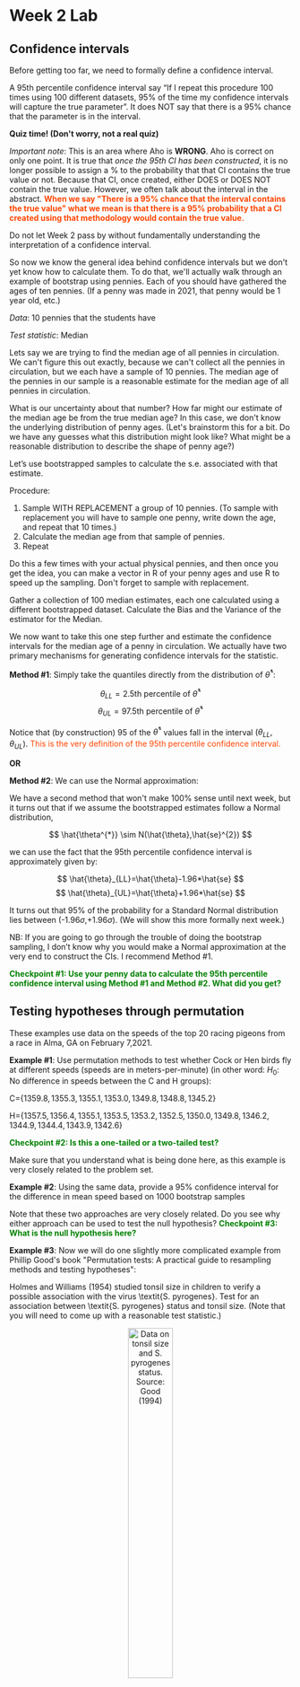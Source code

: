 Week 2 Lab
=============

Confidence intervals
-----------------------

Before getting too far, we need to formally define a confidence interval. 

A 95th percentile confidence interval say “If I repeat this procedure 100 times using 100 different datasets, 95% of the time my confidence intervals will capture the true parameter”. It does NOT say that there is a 95% chance that the parameter is in the interval.

**Quiz time! (Don't worry, not a real quiz)**

*Important note*: This is an area where Aho is **WRONG**. Aho is correct on only one point. It is true that *once the 95th CI has been constructed*, it is no longer possible to assign a $\%$ to the probability that that CI contains the true value or not. Because that CI, once created, either DOES or DOES NOT contain the true value. However, we often talk about the interval in the abstract. **<span style="color: orangered;">When we say "There is a 95$\%$ chance that the interval contains the true value" what we mean is that there is a 95$\%$ probability that a CI created using that methodology would contain the true value.</span>**

Do not let Week 2 pass by without fundamentally understanding the interpretation of a confidence interval. 

So now we know the general idea behind confidence intervals but we don't yet know how to calculate them. To do that, we'll actually walk through an example of bootstrap using pennies. Each of you should have gathered the ages of ten pennies. (If a penny was made in 2021, that penny would be 1 year old, etc.)

*Data*: 10 pennies that the students have

*Test statistic*: Median

Lets say we are trying to find the median age of all pennies in circulation. We can't figure this out exactly, because we can't collect all the pennies in circulation, but we each have a sample of 10 pennies. The median age of the pennies in our sample is a reasonable estimate for the median age of all pennies in circulation. 

What is our uncertainty about that number? How far might our estimate of the median age be from the true median age? In this case, we don't know the underlying distribution of penny ages. (Let's brainstorm this for a bit. Do we have any guesses what this distribution might look like? What might be a reasonable distribution to describe the shape of penny age?) 

Let’s use bootstrapped samples to calculate the s.e. associated with that estimate.

Procedure: 
1. Sample WITH REPLACEMENT a group of 10 pennies. (To sample with replacement you will have to sample one penny, write down the age, and repeat that 10 times.)
2. Calculate the median age from that sample of pennies.
3. Repeat

Do this a few times with your actual physical pennies, and then once you get the idea, you can make a vector in R of your penny ages and use R to speed up the sampling. Don't forget to sample with replacement.

Gather a collection of 100 median estimates, each one calculated using a different bootstrapped dataset. Calculate the Bias and the Variance of the estimator for the Median.

We now want to take this one step further and estimate the confidence intervals for the median age of a penny in circulation. We actually have two primary mechanisms for generating confidence intervals for the statistic.

**Method #1**: Simply take the quantiles directly from the distribution of $\hat{\theta}^{*}$:

$$
\theta_{LL} = \mbox{2.5th percentile of } \hat{\theta}^{*}
$$
$$
\theta_{UL} = \mbox{97.5th percentile of } \hat{\theta}^{*}
$$

Notice that (by construction) 95$%$ of the $\hat{\theta}^{*}$ values fall in the interval $(\theta_{LL},\theta_{UL})$. <span style="color: orangered;">This is the very definition of the 95th percentile confidence interval.</span>

**OR** 

**Method #2**: We can use the Normal approximation:

We have a second method that won't make 100\% sense until next week, but it turns out that if we assume the bootstrapped estimates follow a Normal distribution, 

$$
\hat{\theta^{*}} \sim N(\hat{\theta},\hat{se}^{2})
$$

we can use the fact that the 95th percentile confidence interval is approximately given by:

$$
\hat{\theta}_{LL}=\hat{\theta}-1.96*\hat{se}
$$
$$
\hat{\theta}_{UL}=\hat{\theta}+1.96*\hat{se}
$$

It turns out that 95$\%$ of the probability for a Standard Normal distribution lies between (-1.96$\sigma$,+1.96$\sigma$). (We will show this more formally next week.) 

NB: If you are going to go through the trouble of doing the bootstrap sampling, I don’t know why you would make a Normal approximation at the very end to construct the CIs. I recommend Method #1.

**<span style="color: green;">Checkpoint #1: Use your penny data to calculate the 95th percentile confidence interval using Method #1 and Method #2. What did you get?</span>**

Testing hypotheses through permutation
------------------------------------

These examples use data on the speeds of the top 20 racing pigeons from a race in Alma, GA on February 7,2021. 

**Example #1**: Use permutation methods to test whether Cock or Hen birds fly at different speeds (speeds are in meters-per-minute) (in other word: $H_{0}$: No difference in speeds between the C and H groups):

C=$\{1359.8,1355.3,1355.1,1353.0,1349.8,1348.8,1345.2\}$

H=$\{1357.5,1356.4,1355.1,1353.5,1353.2,1352.5,1350.0,1349.8,1346.2,1344.9,1344.4,1343.9,1342.6\}$

**<span style="color: green;">Checkpoint #2: Is this a one-tailed or a two-tailed test?</span>**

Make sure that you understand what is being done here, as this example is very closely related to the problem set.


**Example #2**: Using the same data, provide a 95% confidence interval for the difference in mean speed based on 1000 bootstrap samples

Note that these two approaches are very closely related. Do you see why either approach can be used to test the null hypothesis? **<span style="color: green;">Checkpoint #3: What is the null hypothesis here?</span>**

**Example #3**: Now we will do one slightly more complicated example from Phillip Good's book "Permutation tests: A practical guide to resampling methods and testing hypotheses":

Holmes and Williams (1954) studied tonsil size in children to verify a possible association with the virus \textit{S. pyrogenes}. Test for an association between \textit{S. pyrogenes} status and tonsil size. (Note that you will need to come up with a reasonable test statistic.)

<div class="figure" style="text-align: center">
<img src="Table2categories.png" alt="Data on tonsil size and S. pyrogenes status. Source: Good (1994)" width="40%" />
<p class="caption">(\#fig:unnamed-chunk-1)Data on tonsil size and S. pyrogenes status. Source: Good (1994)</p>
</div>

Now lets consider the full dataset, where tonsil size is divided into three categories. How would we do the test now? **<span style="color: green;">Checkpoint #4: What is the new test statistic? (There are many options.)</span>** What 'labels' do you permute?

<div class="figure" style="text-align: center">
<img src="Table3categories.png" alt="Fill dataset on tonsil size and S. pyrogenes status. Source: Good (1994)" width="50%" />
<p class="caption">(\#fig:unnamed-chunk-2)Fill dataset on tonsil size and S. pyrogenes status. Source: Good (1994)</p>
</div>

Basics of bootstrap and jackknife
------------------------------------

To get started with bootstrap and jackknife techniques, we start by working through a very simple example. First we simulate some data


```r
x<-seq(0,9,by=1)
```

This will constutute our "data". Let's print the result of sampling with replacement to get a sense for it...


```r
table(sample(x,size=length(x),replace=T))
```

```
## 
## 2 3 4 5 6 
## 4 2 1 1 2
```

Now we will write a little script to take bootstrap samples and calculate the means of each of these bootstrap samples


```r
xmeans<-vector(length=1000)
for (i in 1:1000)
  {
  xmeans[i]<-mean(sample(x,replace=T))
  }
```

The actual number of bootstrapped samples is arbitrary *at this point* but there are ways of characterizing the precision of the bootstrap (jackknife-after-bootstrap) which might inform the number of bootstrap samples needed. *In practice*, people tend to pick some arbitrary but large number of bootstrap samples because computers are so fast that it is often easy to draw far more samples than are actually needed. When calculation of the statistic is slow (as might be the case if you are using the samples to construct a phylogeny, for example), then you would need to be more concerned with the number of bootstrap samples. 

First, lets just look at a histogram of the bootstrapped means and plot the actual sample mean on the histogram for comparison



```r
hist(xmeans,breaks=30,col="pink")
abline(v=mean(x),lwd=2)
```

<img src="Week-2-lab_files/figure-html/unnamed-chunk-6-1.png" width="672" />

Calculating bias and standard error
-----------------------------------

From these we can calculate the bias and standard deviation for the mean (which is the "statistic"):

$$
\widehat{Bias_{boot}} = \left(\frac{1}{k}\sum^{k}_{i=1}\theta^{*}_{i}\right)-\hat{\theta}
$$


```r
bias.boot<-mean(xmeans)-mean(x)
bias.boot
```

```
## [1] 0.0067
```

```r
hist(xmeans,breaks=30,col="pink")
abline(v=mean(x),lwd=5,col="black")
abline(v=mean(xmeans),lwd=2,col="yellow")
```

<img src="Week-2-lab_files/figure-html/unnamed-chunk-7-1.png" width="672" />

$$
\widehat{s.e._{boot}} = \sqrt{\frac{1}{k-1}\sum^{k}_{i=1}(\theta^{*}_{i}-\bar{\theta^{*}})^{2}}
$$


```r
se.boot<-sd(xmeans)
```

We can find the confidence intervals in two ways:

Method #1: Assume the bootstrap statistics are normally distributed


```r
LL.boot<-mean(xmeans)-1.96*se.boot #where did 1.96 come from?
UL.boot<-mean(xmeans)+1.96*se.boot
LL.boot
```

```
## [1] 2.697229
```

```r
UL.boot
```

```
## [1] 6.316171
```

Method #2: Simply take the quantiles of the bootstrap statistics


```r
quantile(xmeans,c(0.025,0.975))
```

```
##   2.5%  97.5% 
## 2.7975 6.3000
```

Let's compare this to what we would have gotten if we had used normal distribution theory. First we have to calculate the standard error:


```r
se.normal<-sqrt(var(x)/length(x))
LL.normal<-mean(x)-qt(0.975,length(x)-1)*se.normal
UL.normal<-mean(x)+qt(0.975,length(x)-1)*se.normal
LL.normal
```

```
## [1] 2.334149
```

```r
UL.normal
```

```
## [1] 6.665851
```

In this case, the confidence intervals we got from the normal distribution theory are too wide.

**<span style="color: green;">Checkpoint #6: Does it make sense why the normal distribution theory intervals are too wide?</span>** Because the original were were uniformly distributed, the data has higher variance than would be expected and therefore the standard error is higher than would be expected.

There are two packages that provide functions for bootstrapping, 'boot' and 'boostrap'. We will start by using the 'bootstrap' package, which was originally designed for Efron and Tibshirani's monograph on the bootstrap. 

To test the main functionality of the 'bootstrap' package, we will use the data we already have. The 'bootstrap' function requires the input of a user-defined function to calculate the statistic of interest. Here I will write a function that calculates the mean of the input values.


```r
library(bootstrap)
theta<-function(x)
  {
    mean(x)
  }
results<-bootstrap(x=x,nboot=1000,theta=theta)
results
```

```
## $thetastar
##    [1] 4.6 3.9 3.4 5.4 3.1 4.5 4.3 5.4 4.6 5.8 3.0 3.1 4.0 5.3 3.9 4.3 4.0 3.3
##   [19] 4.7 4.5 5.8 4.3 5.2 4.1 4.4 4.4 5.3 3.5 4.6 3.6 4.8 4.2 2.5 4.8 5.1 4.9
##   [37] 4.2 5.1 3.8 4.1 5.7 5.2 3.6 6.1 3.8 5.8 5.5 4.0 4.6 3.5 4.5 4.0 5.8 4.5
##   [55] 5.2 6.8 4.3 2.6 3.3 5.3 5.4 4.0 5.5 5.6 3.2 4.6 4.7 3.7 4.7 1.9 3.5 4.4
##   [73] 4.4 5.9 4.5 5.2 4.7 4.8 3.1 6.1 4.0 4.1 3.9 4.6 5.8 4.7 3.9 6.0 3.2 4.9
##   [91] 5.6 5.8 5.7 4.8 6.0 4.6 5.5 3.8 4.9 2.5 4.0 6.4 5.2 3.8 4.7 6.1 4.3 5.7
##  [109] 3.2 5.7 5.0 5.0 4.6 3.3 5.7 6.1 5.5 5.6 1.8 4.7 4.5 5.9 5.2 4.8 3.1 4.2
##  [127] 4.4 5.0 4.6 3.7 4.2 4.5 2.9 4.5 3.5 4.1 4.4 3.9 4.8 3.3 4.7 5.2 4.5 4.7
##  [145] 4.8 5.3 5.0 5.4 4.8 5.6 4.1 3.7 4.4 4.0 4.7 6.8 5.3 2.8 4.9 3.9 4.1 4.5
##  [163] 5.8 4.0 6.0 5.1 4.3 5.2 5.6 3.8 1.7 4.5 5.0 4.5 5.0 3.2 4.8 5.5 4.7 4.1
##  [181] 5.3 4.7 4.8 4.6 5.4 3.4 5.6 5.3 4.2 4.2 5.1 4.7 4.6 4.5 3.9 4.7 5.0 3.1
##  [199] 5.4 5.5 5.3 5.3 5.3 5.8 4.8 4.2 6.1 5.1 4.6 3.8 4.4 5.6 5.4 4.2 5.5 5.0
##  [217] 3.4 3.4 4.8 3.0 3.6 4.4 6.3 3.5 3.7 4.5 2.2 5.7 3.4 4.2 4.3 5.3 5.0 4.8
##  [235] 3.8 4.6 4.1 5.1 4.0 4.9 4.4 5.2 6.1 4.0 4.0 5.5 5.5 3.6 3.2 4.6 4.5 3.9
##  [253] 4.3 4.2 5.3 3.9 3.8 5.0 4.2 5.0 5.0 4.5 4.5 6.4 4.5 4.9 3.4 6.0 5.7 4.4
##  [271] 4.4 4.2 6.2 4.5 4.5 4.4 5.9 3.2 4.6 6.8 4.3 5.8 5.8 3.9 5.2 4.4 4.4 4.6
##  [289] 5.6 4.1 5.9 4.2 5.7 7.0 5.5 3.9 4.0 3.4 4.0 5.1 4.5 6.0 3.4 4.0 4.6 3.4
##  [307] 4.2 4.0 5.2 4.6 2.7 4.7 5.8 4.6 6.3 4.2 4.2 3.1 5.3 3.7 5.8 4.0 5.8 5.2
##  [325] 3.2 4.5 4.7 5.3 5.3 5.2 4.3 5.4 5.2 4.1 4.9 4.7 5.1 6.8 5.3 6.0 6.2 5.1
##  [343] 3.5 4.3 3.4 4.5 4.5 5.7 3.4 5.8 3.6 3.9 2.9 3.5 3.9 5.0 3.5 5.0 5.8 5.0
##  [361] 5.3 4.2 5.0 4.1 4.3 3.3 4.2 4.6 4.6 4.1 5.1 4.7 4.8 5.0 2.2 1.9 5.4 5.1
##  [379] 3.1 5.8 4.9 4.5 5.7 4.3 5.5 2.6 3.6 4.3 4.1 6.1 6.6 3.9 5.1 3.6 3.9 3.3
##  [397] 4.9 2.7 3.8 3.9 6.4 4.6 4.1 4.2 5.2 6.0 5.0 5.8 4.6 5.4 4.9 5.8 3.4 5.6
##  [415] 4.4 5.9 4.8 4.1 4.2 4.5 6.6 4.5 5.0 2.9 3.1 4.6 4.4 3.9 4.1 5.3 6.1 5.2
##  [433] 3.7 4.3 5.7 6.0 3.5 3.6 4.8 6.1 5.6 3.7 3.0 3.7 5.2 4.9 5.6 3.3 3.1 4.9
##  [451] 4.9 2.3 5.4 5.5 3.8 2.5 4.5 5.2 4.6 5.9 5.3 3.8 4.6 4.3 5.3 4.3 5.2 3.5
##  [469] 4.9 4.9 4.8 4.9 7.2 2.6 4.6 2.8 3.6 5.6 4.9 4.2 4.0 4.4 4.0 4.7 3.4 5.8
##  [487] 3.7 3.4 5.3 4.9 4.1 4.5 4.7 3.2 6.7 5.6 3.9 3.6 4.9 3.1 3.4 3.8 5.2 5.2
##  [505] 3.6 3.8 3.9 5.5 5.6 4.7 4.7 4.5 3.6 6.9 5.3 3.4 4.7 5.4 3.8 5.8 5.7 3.4
##  [523] 3.9 2.8 4.6 3.2 4.4 3.4 4.0 4.1 6.1 5.1 2.9 5.3 4.6 4.2 4.1 5.4 4.0 5.5
##  [541] 3.6 5.0 3.4 4.8 6.3 5.3 4.5 3.3 5.7 2.2 5.8 5.4 4.6 3.9 3.8 4.1 3.4 2.9
##  [559] 4.9 6.5 5.5 3.8 5.8 5.6 2.3 4.2 5.1 4.7 4.4 3.4 3.9 3.7 2.6 4.3 2.6 4.7
##  [577] 4.5 5.4 3.9 5.1 4.5 4.5 5.3 3.8 4.9 5.0 3.3 5.7 4.1 4.0 3.8 5.1 4.0 3.1
##  [595] 4.3 4.4 5.5 5.2 5.9 4.3 4.8 5.0 4.2 6.1 4.0 4.9 3.6 3.7 5.2 5.3 4.2 4.4
##  [613] 3.4 5.5 3.5 4.5 3.7 3.8 4.8 4.0 4.7 3.1 4.5 5.2 5.0 5.7 4.8 2.4 6.1 4.4
##  [631] 5.1 2.8 4.0 5.4 4.9 3.7 4.2 4.3 5.0 4.7 4.7 4.3 5.0 5.2 4.3 2.7 4.8 4.8
##  [649] 3.1 6.4 4.3 3.3 5.2 4.7 6.1 3.9 5.2 4.3 5.1 5.2 5.2 5.0 3.5 4.0 4.2 4.5
##  [667] 4.5 3.6 4.8 4.5 4.5 4.9 4.6 3.2 5.1 4.2 2.9 6.1 5.9 6.3 5.7 2.1 4.2 5.5
##  [685] 3.6 4.6 4.1 5.8 6.1 3.6 5.4 5.4 4.3 4.7 4.4 4.9 4.2 4.5 3.9 3.5 3.5 3.6
##  [703] 3.2 5.5 4.7 4.1 4.8 5.8 5.2 3.5 3.8 6.7 5.2 4.4 4.6 4.8 5.3 3.2 5.7 3.5
##  [721] 6.0 3.2 4.0 4.4 4.4 5.5 5.1 3.1 4.8 5.1 4.1 4.4 5.0 6.5 4.3 6.2 3.6 3.6
##  [739] 5.5 4.6 2.5 5.4 5.0 5.4 3.4 4.6 4.0 5.8 2.7 5.3 5.3 5.4 5.0 4.2 5.5 5.7
##  [757] 3.2 3.2 4.1 2.9 3.7 4.8 5.1 4.7 5.2 2.8 4.7 2.9 6.2 4.2 6.0 4.2 4.9 5.3
##  [775] 3.8 4.5 3.3 4.1 3.5 3.8 4.6 3.7 6.8 4.2 3.9 4.3 3.7 6.0 4.0 4.4 4.0 4.6
##  [793] 5.7 4.4 3.0 3.9 4.3 4.8 5.3 4.5 2.7 4.3 4.0 4.6 4.2 2.7 5.1 6.6 4.7 4.6
##  [811] 3.1 4.8 5.0 5.0 4.2 4.1 4.7 5.7 5.8 4.4 3.7 4.4 4.4 5.3 3.5 3.9 4.7 3.4
##  [829] 5.3 4.2 4.0 4.6 4.5 5.5 2.1 6.2 5.0 2.8 3.9 4.0 5.4 3.9 3.9 6.6 4.3 3.5
##  [847] 4.2 4.2 4.2 4.5 2.6 5.1 4.2 4.9 5.1 4.6 5.6 4.3 4.5 2.8 4.9 2.6 3.3 4.5
##  [865] 5.4 4.7 3.6 5.5 4.4 5.0 5.0 4.8 3.9 4.3 3.0 4.4 4.4 2.5 4.2 4.6 4.1 5.3
##  [883] 4.4 4.5 3.8 2.7 5.1 3.2 6.0 1.0 4.9 5.3 4.1 4.3 3.0 5.7 3.8 4.5 2.9 3.9
##  [901] 4.1 4.5 4.9 4.4 4.6 3.1 4.4 6.2 3.5 4.5 3.8 3.9 5.1 4.5 4.0 2.9 5.0 4.7
##  [919] 4.5 7.0 2.8 3.9 3.9 4.1 3.4 3.8 4.4 2.9 4.4 4.0 5.2 4.2 4.0 3.2 4.0 4.4
##  [937] 3.2 5.1 4.2 5.4 3.9 3.8 4.6 5.9 4.5 4.6 4.6 3.7 4.0 4.8 5.3 5.8 5.4 4.2
##  [955] 4.5 4.3 3.6 5.5 3.8 5.2 4.9 3.2 4.8 5.1 4.4 4.8 5.9 3.9 4.5 3.2 5.2 2.5
##  [973] 4.8 5.0 4.4 5.4 5.0 4.6 5.2 2.2 4.5 2.4 3.8 2.6 4.8 4.7 3.2 4.5 5.4 5.2
##  [991] 5.1 4.0 3.2 3.3 4.1 3.3 3.0 4.4 3.6 4.9
## 
## $func.thetastar
## NULL
## 
## $jack.boot.val
## NULL
## 
## $jack.boot.se
## NULL
## 
## $call
## bootstrap(x = x, nboot = 1000, theta = theta)
```

```r
quantile(results$thetastar,c(0.025,0.975))
```

```
##   2.5%  97.5% 
## 2.6000 6.2025
```

Notice that we get exactly what we got last time. This illustrates an important point, which is that the bootstrap functions are often no easier to use than something you could write yourself.

You can also define a function of the bootstrapped statistics (we have been calling this theta) to pull out immediately any summary statistics you are interested in from the bootstrapped thetas.

Here I will write a function that calculates the bias of my estimate of the mean (which is 4.5 [i.e. the mean of the number 0,1,2,3,4,5,6,7,8,9])


```r
bias<-function(x)
  {
  mean(x)-4.5
  }
results<-bootstrap(x=x,nboot=1000,theta=theta,func=bias)
results
```

```
## $thetastar
##    [1] 4.9 5.0 4.0 5.2 4.1 3.5 4.6 3.5 3.6 7.4 5.8 3.5 3.3 5.6 6.4 4.2 2.6 5.6
##   [19] 4.8 5.7 4.9 5.1 4.5 4.8 6.2 3.5 5.5 2.5 4.4 5.1 6.0 4.5 5.1 3.7 4.0 4.9
##   [37] 5.6 1.8 4.3 3.8 5.5 4.3 5.5 5.0 3.0 4.8 5.0 4.1 5.4 5.1 3.5 3.5 3.6 3.2
##   [55] 2.9 5.7 5.9 4.3 5.2 6.5 3.9 4.6 4.5 4.9 5.1 5.3 5.6 4.4 5.4 4.8 4.5 4.3
##   [73] 3.8 3.4 5.6 6.0 5.0 5.0 4.0 5.0 3.9 5.6 5.6 3.1 5.6 4.0 3.3 4.5 3.8 5.5
##   [91] 3.0 4.2 4.3 4.5 4.4 5.9 5.1 5.1 3.5 5.2 6.0 3.9 3.6 4.6 5.1 4.1 5.7 4.9
##  [109] 4.0 4.4 3.5 6.3 3.1 5.0 3.4 4.1 3.4 4.0 4.4 3.2 5.2 2.1 3.5 4.9 6.0 3.0
##  [127] 3.5 4.0 3.5 3.6 3.6 5.6 4.3 4.0 3.4 5.7 4.6 3.9 2.1 4.6 4.1 4.1 4.2 4.9
##  [145] 4.8 4.8 2.9 2.4 5.0 4.7 4.8 4.9 3.4 4.2 6.1 4.9 4.2 4.4 5.5 4.7 6.0 4.7
##  [163] 4.0 3.8 4.9 2.6 4.1 4.3 3.7 4.9 4.1 5.3 5.9 3.7 4.4 4.9 3.0 4.3 3.6 4.6
##  [181] 4.4 5.7 5.5 2.9 5.7 3.8 5.1 3.9 3.8 7.0 3.2 3.2 4.9 5.8 2.8 4.1 5.0 4.2
##  [199] 6.5 5.7 3.1 4.2 5.2 3.8 4.0 3.8 3.2 5.2 5.2 5.9 4.8 3.9 4.9 4.0 4.6 3.2
##  [217] 5.3 4.4 3.4 5.5 4.7 4.1 4.6 6.5 5.4 5.0 4.4 5.2 3.9 4.7 7.2 3.9 5.8 4.4
##  [235] 5.8 4.0 4.7 4.2 4.5 6.0 6.4 5.9 5.4 5.4 4.5 4.7 5.7 4.2 4.1 4.2 4.7 5.5
##  [253] 5.4 3.9 4.4 3.7 4.1 5.9 4.3 5.9 3.8 5.8 4.3 3.4 6.9 4.6 4.1 3.7 4.6 4.0
##  [271] 3.4 3.8 3.8 4.8 4.5 4.0 2.2 6.0 5.0 4.6 4.2 2.3 3.5 2.5 3.8 3.8 4.5 3.6
##  [289] 4.3 3.3 4.6 3.4 5.5 3.9 3.4 5.4 5.6 7.0 5.1 4.6 4.5 3.3 4.7 5.4 4.3 5.2
##  [307] 4.0 5.5 5.4 3.8 3.8 4.9 5.3 4.2 3.8 4.8 3.7 3.9 3.2 3.1 5.4 3.9 6.4 5.1
##  [325] 5.2 4.0 4.2 4.9 5.7 4.6 4.2 4.8 4.2 3.6 6.1 5.9 4.7 3.9 4.9 4.2 4.7 5.4
##  [343] 4.5 4.8 3.3 5.0 4.4 3.6 4.4 5.4 3.8 3.8 2.9 5.1 4.8 6.5 3.4 5.9 4.4 2.5
##  [361] 3.7 3.9 4.3 4.6 5.0 4.9 4.8 4.5 5.3 4.9 4.7 2.7 5.0 4.8 4.2 4.6 3.3 5.0
##  [379] 3.9 6.6 3.8 7.2 3.2 3.6 4.9 3.5 5.9 3.8 3.3 5.4 4.0 3.9 4.9 4.4 5.9 4.0
##  [397] 4.8 3.6 5.1 4.1 2.8 3.4 4.8 3.5 2.9 2.5 5.3 4.3 4.2 5.3 4.5 3.9 3.7 5.1
##  [415] 4.8 5.8 3.4 3.3 4.1 4.4 4.6 6.6 4.4 4.8 4.8 4.3 3.8 4.9 5.4 5.9 5.1 5.1
##  [433] 5.0 4.2 4.4 4.5 3.5 5.4 2.6 4.3 4.9 4.3 4.2 5.1 6.1 5.5 3.8 4.9 3.4 5.3
##  [451] 5.1 4.5 4.4 5.8 3.3 5.9 4.2 4.5 4.6 3.3 5.4 4.1 4.3 4.0 4.7 3.3 4.0 5.0
##  [469] 5.4 4.5 3.5 3.4 4.6 4.3 2.8 1.9 5.3 3.5 5.6 5.9 6.1 4.4 4.6 2.9 5.4 4.4
##  [487] 3.1 4.4 4.4 3.5 4.4 4.2 5.9 6.1 3.5 3.5 3.5 4.6 5.2 6.6 4.9 5.2 4.4 5.1
##  [505] 3.5 4.4 4.6 6.0 4.8 4.3 5.2 4.1 6.8 4.5 4.5 3.6 3.2 4.9 3.6 4.9 5.6 4.3
##  [523] 3.6 5.2 3.3 5.0 4.3 5.6 5.1 3.8 4.1 5.3 3.7 5.0 5.8 3.1 4.6 4.4 4.4 4.0
##  [541] 5.2 3.5 2.6 4.1 5.2 6.6 6.0 6.2 4.2 4.1 2.8 4.7 5.7 3.3 4.2 4.0 4.2 3.3
##  [559] 4.0 4.5 3.9 6.1 4.5 6.2 5.3 4.5 5.9 3.6 5.0 4.5 2.6 6.2 4.0 3.8 2.8 3.6
##  [577] 4.4 5.4 4.1 4.6 5.5 5.5 5.3 3.3 4.1 3.5 3.4 6.1 4.5 6.0 6.0 6.2 3.8 6.4
##  [595] 5.3 4.5 5.3 5.1 3.7 4.4 5.7 5.3 4.5 4.1 3.6 6.2 5.4 7.0 5.1 4.0 4.2 5.7
##  [613] 4.6 5.8 5.2 4.9 4.3 4.0 4.2 5.9 2.8 5.6 3.9 5.4 4.5 2.5 3.9 5.0 4.4 3.2
##  [631] 4.3 3.8 4.5 3.6 5.4 3.1 4.6 5.0 3.8 2.8 5.9 3.5 5.1 5.6 3.4 5.1 4.9 3.5
##  [649] 3.1 6.0 4.0 5.6 4.6 3.2 4.9 5.6 3.9 5.0 5.2 4.5 3.7 4.7 4.6 3.2 3.7 4.4
##  [667] 4.6 4.6 3.8 3.6 5.3 4.3 3.6 4.8 4.0 3.3 4.8 4.6 5.2 6.3 3.8 5.6 4.7 3.8
##  [685] 4.0 4.1 6.0 5.3 3.4 5.5 4.7 4.3 2.6 6.6 4.9 5.8 4.8 4.1 4.8 5.6 5.0 3.6
##  [703] 5.7 4.7 4.1 5.4 3.0 4.4 3.7 3.7 4.4 5.0 5.4 3.9 5.3 3.9 4.6 4.4 5.0 3.1
##  [721] 3.7 5.7 3.6 2.8 6.0 4.4 5.0 5.0 3.7 4.4 2.8 5.1 5.6 4.9 4.5 5.6 5.1 6.2
##  [739] 3.9 3.8 6.5 3.0 3.4 5.1 5.6 5.3 5.1 3.8 3.9 2.7 4.3 4.2 5.6 3.6 3.7 4.3
##  [757] 5.4 3.8 4.0 4.4 5.0 5.1 4.8 3.6 4.9 3.0 6.0 3.6 4.9 2.9 3.5 6.3 3.7 4.5
##  [775] 4.2 4.2 6.5 3.0 4.4 5.6 5.3 4.6 6.6 3.3 5.0 5.1 5.1 3.6 3.5 5.4 3.8 3.5
##  [793] 4.4 4.7 4.5 3.4 4.2 5.8 4.9 2.4 5.6 6.6 3.6 6.6 4.8 4.5 5.3 2.4 5.6 5.9
##  [811] 3.4 4.0 4.3 4.8 5.6 6.0 4.3 5.4 5.6 3.9 4.9 4.0 5.5 4.4 4.4 3.6 4.7 4.9
##  [829] 3.8 4.3 4.9 5.3 5.7 4.1 2.6 4.6 3.8 5.8 4.2 6.4 2.1 5.9 4.7 4.4 3.4 6.7
##  [847] 4.7 5.1 6.9 4.3 4.0 4.6 3.8 6.1 4.9 4.8 4.5 4.6 5.0 3.9 3.1 3.0 4.8 5.0
##  [865] 2.9 3.8 4.4 4.5 3.8 4.1 5.8 6.0 4.9 3.1 2.9 4.4 4.8 4.3 4.2 2.5 4.3 4.1
##  [883] 2.4 5.1 3.4 3.7 4.9 3.4 5.1 5.5 2.6 5.5 6.3 3.5 5.3 4.4 5.2 5.1 3.0 5.7
##  [901] 3.4 3.7 3.9 4.8 4.1 4.4 5.1 3.9 3.3 4.1 4.6 5.3 5.8 4.3 4.6 4.8 4.9 3.5
##  [919] 3.0 5.5 6.0 3.9 3.6 4.4 6.2 3.8 4.3 3.8 4.7 2.7 3.5 4.6 3.2 3.9 5.1 5.6
##  [937] 4.5 4.5 3.2 2.9 3.9 4.0 3.4 5.0 3.7 3.5 5.0 4.6 3.1 5.4 5.0 3.6 4.5 4.0
##  [955] 3.8 3.8 5.1 4.7 3.9 5.3 4.6 5.7 4.6 5.1 4.8 5.4 2.9 6.2 3.7 2.8 3.7 3.1
##  [973] 5.3 3.6 5.0 4.4 4.7 4.0 4.4 4.1 3.2 4.7 5.4 3.5 3.3 5.9 3.9 6.1 5.6 5.2
##  [991] 6.4 5.2 5.0 2.5 3.5 5.8 3.7 5.0 4.4 5.5
## 
## $func.thetastar
## [1] 0.0066
## 
## $jack.boot.val
##  [1]  0.55887324  0.46346154  0.31424731  0.14535211  0.01623188 -0.06920904
##  [7] -0.17933884 -0.20780347 -0.44476744 -0.53314286
## 
## $jack.boot.se
## [1] 1.043148
## 
## $call
## bootstrap(x = x, nboot = 1000, theta = theta, func = bias)
```

Compare this to 'bias.boot' (our result from above). Why might it not be the same? Try running the same section of code several times. See how the value of the bias ($func.thetastar) jumps around? We should not be surprised by this because we can look at the jackknife-after-bootstrap estimate of the standard error of the function (in this case, that function is the bias) and we can see that it is not so small that we wouldn't expect some variation in these values.

Remember, everything we have discussed today are estimates. The statistic as applied to your data will change with new data, as will the standard error, the confidence intervals - everything! All of these values have sampling distributions and are subject to change if you repeated the procedure with new data.

Note that we can calculate any function of $\theta^{*}$. A simple example would be the 72nd percentile:


```r
perc72<-function(x)
  {
  quantile(x,probs=c(0.72))
  }
results<-bootstrap(x=x,nboot=1000,theta=theta,func=perc72)
results
```

```
## $thetastar
##    [1] 5.6 4.7 3.5 6.1 5.8 4.1 4.6 2.8 4.3 5.9 4.4 6.0 4.0 3.1 5.3 5.7 4.6 3.3
##   [19] 4.5 4.5 5.1 4.6 3.7 5.4 3.3 3.5 4.0 5.0 4.0 4.4 4.4 2.5 4.2 3.3 4.2 4.4
##   [37] 5.2 5.9 5.1 4.7 4.2 5.7 3.3 4.3 4.2 4.4 3.8 4.0 3.5 2.7 4.8 4.8 5.1 3.4
##   [55] 3.6 4.4 5.3 4.0 4.2 5.9 5.7 4.7 5.1 4.3 5.5 4.1 3.6 4.7 4.2 3.3 5.3 3.8
##   [73] 5.0 5.1 4.8 4.6 4.6 4.4 5.3 2.9 4.0 5.0 3.2 4.8 4.1 4.2 5.2 3.3 4.8 4.4
##   [91] 5.9 4.2 4.9 3.6 4.5 6.3 4.6 4.6 3.6 3.8 4.5 4.9 4.6 3.4 4.3 3.9 5.7 4.7
##  [109] 3.9 3.9 4.7 4.1 3.8 5.6 3.2 4.1 4.1 4.4 5.0 5.0 5.3 3.2 3.2 4.5 5.6 4.3
##  [127] 3.1 4.6 4.5 2.8 4.4 5.4 4.2 5.2 4.4 5.1 4.1 4.5 3.5 4.2 4.8 4.5 5.5 5.8
##  [145] 3.9 4.0 6.3 3.8 4.3 4.7 4.6 5.0 3.0 5.2 4.1 3.9 5.0 4.2 5.1 5.3 3.6 3.7
##  [163] 4.0 5.9 3.5 5.2 5.4 3.2 3.5 4.0 4.7 3.3 4.4 4.0 5.4 4.6 5.5 6.4 4.1 2.7
##  [181] 4.6 4.2 3.2 4.9 3.4 4.3 6.6 5.5 3.6 3.8 4.4 3.8 5.2 5.5 5.6 4.7 6.0 2.9
##  [199] 3.1 4.1 4.5 2.8 6.1 5.8 3.5 5.6 4.2 5.5 6.6 5.0 5.0 5.1 3.3 4.7 3.9 4.9
##  [217] 5.9 4.3 4.6 5.1 3.6 5.3 4.0 3.5 3.6 4.4 4.2 3.6 5.2 5.4 6.4 2.7 3.5 6.1
##  [235] 2.9 4.9 4.4 6.3 3.3 3.3 3.3 4.8 5.6 4.2 4.7 5.5 3.2 5.8 3.6 4.0 4.5 5.0
##  [253] 4.8 5.9 4.2 3.9 5.3 4.0 3.6 2.5 4.6 5.0 5.3 4.2 4.2 5.5 4.6 5.5 3.6 4.3
##  [271] 4.5 4.5 4.3 4.9 3.7 4.5 5.8 5.1 4.1 5.3 3.1 4.7 5.5 4.1 3.8 3.5 4.7 5.0
##  [289] 5.2 3.7 4.2 5.3 5.6 3.6 4.5 3.9 3.3 4.4 3.8 4.7 4.8 4.1 3.0 3.9 4.4 3.9
##  [307] 5.6 4.9 4.9 5.3 5.3 3.4 4.4 3.4 4.6 4.6 3.9 4.4 4.5 5.0 4.6 5.2 4.8 4.4
##  [325] 3.9 5.7 4.5 4.9 4.9 5.2 5.7 3.7 1.8 2.9 4.7 4.0 3.6 3.8 5.1 3.9 3.6 3.4
##  [343] 5.6 5.5 3.9 3.5 5.4 3.5 4.2 3.6 3.7 4.7 4.4 3.7 3.5 4.0 5.2 5.9 3.7 4.7
##  [361] 5.0 4.4 3.4 4.7 6.5 2.9 4.3 5.1 6.1 5.2 4.6 5.0 4.5 5.4 4.4 4.8 6.6 5.0
##  [379] 4.2 5.0 3.8 3.5 4.5 2.4 4.0 4.3 5.3 3.3 5.1 4.8 4.6 2.7 5.5 4.2 3.7 4.0
##  [397] 5.2 3.5 5.4 4.2 4.9 4.2 5.1 4.2 4.9 5.2 5.8 5.2 4.4 5.4 7.0 4.7 3.0 5.6
##  [415] 5.1 6.3 5.0 6.4 4.6 4.7 3.6 4.5 5.3 4.4 5.2 3.2 3.9 5.1 6.3 5.1 4.5 4.2
##  [433] 4.4 5.5 4.5 4.6 4.4 3.1 3.9 3.6 6.3 3.3 3.2 5.4 2.5 3.8 3.4 4.3 4.1 3.9
##  [451] 4.1 5.9 5.7 3.5 4.2 2.6 4.2 4.7 5.7 3.9 4.3 4.3 3.3 3.8 4.7 4.2 2.7 4.4
##  [469] 6.1 2.5 3.7 5.6 4.7 3.6 4.5 5.3 3.6 5.3 4.4 5.6 5.9 4.9 5.7 4.6 5.0 4.2
##  [487] 5.0 4.1 3.8 3.4 4.5 4.3 3.9 5.1 3.2 3.5 6.0 3.6 5.8 3.8 4.5 3.4 4.1 3.9
##  [505] 3.1 6.1 5.7 4.5 3.7 5.2 5.0 3.9 3.0 4.9 5.9 5.2 3.9 4.5 4.8 3.8 5.4 5.5
##  [523] 5.1 4.8 3.2 4.8 4.5 4.8 4.9 4.5 5.5 4.8 4.5 5.3 4.6 5.1 2.8 5.0 2.8 4.3
##  [541] 4.2 3.9 4.7 5.6 4.6 4.2 4.1 5.8 5.4 5.1 3.6 6.6 4.1 3.9 3.0 5.4 5.3 2.9
##  [559] 5.7 4.2 6.2 4.3 5.0 4.2 4.8 5.2 5.1 3.0 4.9 5.4 3.6 3.8 4.5 5.2 4.3 5.2
##  [577] 2.7 2.8 6.1 4.5 4.2 6.0 4.8 5.8 5.3 5.2 4.0 4.1 4.4 3.7 5.5 6.3 5.8 4.6
##  [595] 3.9 3.8 5.0 3.6 3.5 3.7 4.7 4.2 5.5 4.3 5.2 4.8 4.8 4.3 3.8 5.0 4.5 3.9
##  [613] 4.4 6.0 4.8 3.7 5.8 5.8 5.0 3.6 5.0 2.9 4.4 4.6 4.9 2.9 5.1 4.0 4.4 4.1
##  [631] 3.6 4.5 4.2 5.0 5.5 3.0 4.9 6.1 4.5 3.4 4.9 2.7 3.8 4.0 5.3 4.5 3.8 3.0
##  [649] 4.6 6.2 4.6 4.5 4.2 5.0 4.4 5.3 5.1 3.6 5.9 5.1 5.7 3.6 4.4 4.0 5.4 4.0
##  [667] 5.0 2.4 4.0 4.3 4.9 6.2 4.0 4.7 4.8 4.6 4.0 2.9 3.0 4.6 4.2 3.3 4.9 4.7
##  [685] 5.1 4.3 5.2 6.2 4.0 3.7 4.4 5.8 6.1 4.2 5.8 4.1 5.0 5.0 5.2 5.1 3.4 6.2
##  [703] 5.4 4.3 4.2 4.9 5.8 3.5 5.0 4.2 5.6 4.9 6.4 3.8 4.6 4.0 4.7 3.8 1.5 3.8
##  [721] 3.1 5.1 4.0 4.9 2.7 5.0 4.6 5.7 3.1 3.8 3.9 3.6 5.6 3.7 5.0 3.6 4.7 4.2
##  [739] 4.5 4.5 4.8 6.0 4.5 4.4 5.7 4.4 3.9 5.1 4.2 3.9 4.2 4.7 4.5 4.6 4.9 3.5
##  [757] 3.4 3.0 3.2 4.4 3.1 4.5 5.6 5.6 4.6 3.7 4.8 4.0 4.3 4.2 4.3 4.2 6.0 5.2
##  [775] 4.6 4.8 4.8 4.4 6.1 5.0 4.7 3.3 4.2 4.4 2.0 5.0 5.3 5.6 5.7 3.7 1.9 4.2
##  [793] 6.0 4.3 4.2 4.7 4.8 5.0 4.9 6.3 3.1 3.6 4.9 4.5 3.8 4.7 4.2 4.6 6.5 4.1
##  [811] 4.6 5.3 5.1 2.5 4.1 4.8 4.1 4.0 4.6 6.0 4.8 3.9 5.1 4.5 5.9 3.4 5.8 4.2
##  [829] 5.1 5.0 3.0 4.9 4.7 3.3 3.8 5.3 4.8 3.2 4.2 4.4 5.1 4.1 4.4 5.0 4.0 5.2
##  [847] 5.3 4.6 4.8 5.5 5.1 5.4 3.4 5.7 5.5 5.0 4.0 4.6 5.0 3.1 4.4 5.3 1.6 5.2
##  [865] 4.0 4.8 5.2 4.7 5.4 2.8 4.9 4.9 4.5 3.4 3.9 3.4 3.6 4.6 3.4 5.2 4.2 5.3
##  [883] 4.2 5.5 5.2 4.9 5.3 3.7 1.9 4.5 4.5 5.9 4.4 4.0 5.3 5.0 3.7 5.4 5.4 3.7
##  [901] 3.9 4.4 5.1 6.6 3.3 5.0 6.0 2.4 3.2 4.4 6.1 4.4 3.0 4.7 4.2 4.4 5.5 4.2
##  [919] 5.1 4.8 3.9 5.3 4.3 5.8 3.5 4.9 3.8 4.1 4.7 4.4 6.2 5.4 4.2 5.5 5.6 5.0
##  [937] 3.3 3.8 6.2 4.9 5.1 4.1 2.7 4.2 3.9 4.2 4.4 5.5 3.8 5.3 4.7 5.0 6.0 5.3
##  [955] 4.5 5.0 5.7 3.8 4.3 5.1 4.9 5.5 5.8 5.7 5.2 6.3 3.8 3.6 4.9 5.0 4.7 5.2
##  [973] 4.4 4.7 3.3 4.7 3.5 3.2 5.4 3.8 5.1 4.6 4.0 5.0 5.3 4.6 2.9 4.6 5.1 5.3
##  [991] 5.2 4.5 4.5 3.8 4.5 5.3 6.0 3.8 5.3 4.6
## 
## $func.thetastar
## 72% 
##   5 
## 
## $jack.boot.val
##  [1] 5.5 5.3 5.3 5.2 5.1 5.0 4.8 4.8 4.7 4.5
## 
## $jack.boot.se
## [1] 0.8979978
## 
## $call
## bootstrap(x = x, nboot = 1000, theta = theta, func = perc72)
```

On Tuesday we went over an example in which we bootstrapped the correlation coefficient between LSAT scores and GPA. To do that, we sampled pairs of (LSAT,GPA) data with replacement. Here is a little script that would do something like that using (X,Y) data that are independently drawn from the normal distribution


```r
xdata<-matrix(rnorm(30),ncol=2)
```

Everyone's data is going to be different. With such a small sample size, it would be easy to get a positive or negative correlation by random change, but on average across everyone's datasets, there should be zero correlation because the two columns are drawn independently.


```r
n<-15
theta<-function(x,xdata)
  {
  cor(xdata[x,1],xdata[x,2])
  }
results<-bootstrap(x=1:n,nboot=50,theta=theta,xdata=xdata) 
#NB: xdata is passed to the theta function, not needed for bootstrap function itself
```

Notice the parameters that get passed to the 'bootstrap' function are: (1) the indexes which will be sampled with replacement. This is different that the raw data but the end result is the same because both the indices and the raw data get passed to the function 'theta' (2) the number of bootrapped samples (in this case 50) (3) the function to calculate the statistic (4) the raw data.

Lets look at a histogram of the bootstrapped statistics $\theta^{*}$ and draw a vertical line for the statistic as applied to the original data.


```r
hist(results$thetastar,breaks=30,col="pink")
abline(v=cor(xdata[,1],xdata[,2]),lwd=2)
```

<img src="Week-2-lab_files/figure-html/unnamed-chunk-17-1.png" width="672" />

Parametric bootstrap
---------------------

Let's do one quick example of a parametric bootstrap. We haven't introduced distributions yet (except for the Gaussian, or Normal, distribution, which is the most familiar), so lets spend a few minutes exploring the Gamma distribution, just so we have it to work with for testing out parametric bootstrap. All we need to know is that the Gamma distribution is a continuous, non-negative distribution that takes two parameters, which we call "shape" and "rate". Lets plot a few examples just to see what a Gamma distribution looks like. (Note that the Gamma distribution can be parameterized by "shape" and "rate" OR by "shape" and "scale", where "scale" is just 1/"rate". R will allow you to use either (shape,rate) or (shape,scale) as long as you specify which you are providing.

<img src="Week-2-lab_files/figure-html/unnamed-chunk-18-1.png" width="672" />


Let's generate some fairly sparse data from a Gamma distribution


```r
original.data<-rgamma(10,3,5)
```

and calculate the skew of the data using the R function 'skewness' from the 'moments' package. 


```r
library(moments)
theta<-skewness(original.data)
head(theta)
```

```
## [1] 0.9096169
```

What is skew? Skew describes how assymetric a distribution is. A distribution with a positive skew is a distribution that is "slumped over" to the right, with a right tail that is longer than the left tail. Alternatively, a distribution with negative skew has a longer left tail. Here we are just using it for illustration, as a property of a distribution that you may want to estimate using your data.

Lets use 'fitdistr' to fit a gamma distribution to these data. This function is an extremely handy function that takes in your data, the name of the distribution you are fitting, and some starting values (for the estimation optimizer under the hood), and it will return the parameter values (and their standard errors). We will learn in a couple weeks how R is doing this, but for now we will just use it out of the box. (Because we generated the data, we happen to know that the data are gamma distributed. In general we wouldn't know that, and we will see in a second that our assumption about the shape of the data really does make a difference.)


```r
library(MASS)
fit<-fitdistr(original.data,dgamma,list(shape=1,rate=1))
# fit<-fitdistr(original.data,"gamma")
# The second version would also work.
fit
```

```
##     shape       rate  
##   3.889770   5.965358 
##  (1.670328) (2.734362)
```

Now lets sample with replacement from this new distribution and calculate the skewness at each step:


```r
results<-c()
for (i in 1:1000)
  {
  x.star<-rgamma(length(original.data),shape=fit$estimate[1],rate=fit$estimate[2])
  results<-c(results,skewness(x.star))
  }
head(results)
```

```
## [1]  0.5824394  0.6967325  0.4625187 -0.6851279  0.4961086  0.6166113
```

```r
hist(results,breaks=30,col="pink",ylim=c(0,1),freq=F)
```

<img src="Week-2-lab_files/figure-html/unnamed-chunk-22-1.png" width="672" />

Now we have the bootstrap distribution for skewness (the $\theta^{*}$ s), we can compare that to the equivalent non-parametric bootstrap:


```r
results2<-bootstrap(x=original.data,nboot=1000,theta=skewness)
results2
```

```
## $thetastar
##    [1]  0.0524259718  1.2345155802  0.9222773655 -0.4115331616  1.2824720830
##    [6]  1.0655362661  0.3974272024  0.9031955501  0.4563883761  0.9878000559
##   [11]  0.6662660622  1.0193388693  0.5865380961  0.8461913097  1.7563761023
##   [16]  0.3359400895  0.6064785350  1.8029021762  1.0602221146  0.6203261138
##   [21]  0.5810461620  0.7153618220  0.4052254695  0.7963519871  0.6543833996
##   [26]  1.2935118638  0.9232213576  0.7508260774  1.4372578163  1.1802625328
##   [31]  1.2908433846  1.1482177484  1.2662404326 -0.0111967659 -0.1983185769
##   [36]  0.6823671726  0.8048910372  1.3471165481  0.4367832647 -1.2165831929
##   [41]  0.0550398423  0.1588279994  2.0168603889  0.6618933138  0.7831639959
##   [46]  0.9562896905  0.9328614318  0.8646560434  0.4976133122  0.3978045086
##   [51]  1.1817454692  0.7784061744  1.1954344417  1.4280471348  1.1512979508
##   [56]  1.0420537038  0.9113154458  1.7729111077  0.7984988639  0.5145647108
##   [61]  0.8425323069  1.6000130571  0.4542880396  0.5324656799  1.2067077072
##   [66]  0.1314477400 -0.1378068510  1.4375011970  0.6583242017  0.3189194367
##   [71]  0.2410740772  0.8225503653  0.8014090165  0.7795619145  1.0523820460
##   [76]  1.1052209088 -0.1931538708  0.7343347989  1.0243009945  0.2738103256
##   [81] -0.1584531431  1.7258002900  1.0901771403  0.8009877420  1.0494197959
##   [86]  0.9381868428  1.0037319246  0.9696677847  0.8092870876  0.3846978662
##   [91]  0.8256524391  1.7991030082  0.1503161597  0.2764259263 -0.5786044112
##   [96]  1.1907577432  1.7343533550  0.2216296911  0.3048983840 -0.9390982070
##  [101]  0.7523956738  0.3770966802  1.2913861093  0.5512944866  1.7606625093
##  [106]  0.4267027242  0.8518081962 -1.0394537190 -0.3035891436  0.0821227173
##  [111]  0.8322181978  1.0660766013  0.1438449462  0.3551257902  0.9191356850
##  [116]  0.3847858112  1.2549051394  1.5739676391  0.7363288958  1.3268971179
##  [121]  0.6585322954  0.0073621437  0.2775597601  0.6769994980 -0.2054070005
##  [126]  0.6798363191  0.4925723305  0.2557655763  0.8254438928  0.4114594992
##  [131] -0.6854445785  1.0080000966  0.9755053235  0.5632877974  1.1259085963
##  [136]  0.6255951293  1.3626866945  1.3566350405  0.4080140063  0.3755008547
##  [141]  0.2578577144  1.2711331850  1.3086949690  0.1069052347  0.9969580706
##  [146]  1.6405465649  0.1162966484  0.8697028099  0.3950698251  0.1538872826
##  [151]  0.6056624042  0.5863946777  1.5310948967  0.9094665958  1.0588437107
##  [156]  0.5303949654  0.9382112889  0.5370928950  1.3497435966 -0.6359338294
##  [161]  1.2897546258  0.4215953853  0.2338390494  0.4708617806  0.5916376996
##  [166]  0.8168202001  0.0584133519  1.8983093834  0.7828595823  1.1939365764
##  [171]  1.0027258024  0.1791547668  1.0664274596  1.0720272516  0.7411916861
##  [176]  0.5205305174  0.0715100069  0.3922215831  1.4052199142  0.8738016367
##  [181]  1.9639740688  0.9530468193  0.0545434838  0.5585272594  1.0079999928
##  [186]  0.2480771499  1.3627451371  0.5526235984  0.9483784388  0.4781047648
##  [191]  0.7920027400  0.6745498539 -0.5566553914  1.2185853638 -0.0428052133
##  [196]  0.8489183955  1.0824165124  1.0834716862  0.6163757128 -0.8803025408
##  [201]  0.4781887617  0.0718833175  0.7769055106 -0.7220635528  1.2642868149
##  [206]  0.5812473651  0.5947543691  1.6381465511  0.9578923395  1.1785717469
##  [211]  0.4317726357 -0.0744648947  1.0032470198 -0.2296282730  0.2223765132
##  [216]  0.4951260062  1.0245890296  0.9732743583  0.4280110321  1.6130713348
##  [221]  1.4669406916 -1.0493549030  1.2372933851 -0.7477985740  1.1867905841
##  [226]  1.0001593068  0.5097577421  0.4265983332  1.7563151444  0.6964067361
##  [231]  1.6814265818  0.2678438632  1.1051707654  1.2859658516  0.8985485418
##  [236]  0.2219165524  0.4304846985 -0.0001998190  0.6124997451  1.6035307006
##  [241]  0.5840732562  1.0191308213  0.7609802587  1.2240575777 -1.1518525089
##  [246]  1.1615669857  1.0761060809  1.5676441793  1.1557746604  0.8431209473
##  [251]  1.0140387614  0.4255831441 -0.6961368650  0.1808135050  0.0499548520
##  [256]  0.1836037774 -1.0872874221 -0.0918540590  0.8087303100  0.6210498451
##  [261]  1.0483227706  1.4849852447  0.5781329608  0.5428493706  0.4489239914
##  [266]  0.2620928307  0.2608922108  0.4833980653  0.5084619392  0.5245159285
##  [271]  1.2889139553  1.5838239772  1.2022356444  0.5589486856  1.1939679584
##  [276]  1.1122278564  0.3522067430  0.1820460529  0.1991373885 -0.6638986808
##  [281]  1.9813585542  0.7605253912  1.3630611797  0.8976838503  0.6633932268
##  [286]  0.0448205994 -0.0175106771  0.7977386674  0.0303187149  0.6291445336
##  [291]  1.2434964194  1.6361251720  0.5057444863  0.8575451700  0.4621008642
##  [296]  0.3169090351  1.1694046693  0.2149245487  0.4940081860  0.6633932268
##  [301] -0.0112414355  1.0731993874  0.1255688919  1.7592917816  0.1622179516
##  [306]  0.7423339475  0.9158117531  0.7238628627 -0.1473314990  0.2899837847
##  [311]  0.9660615699  0.7329890709  0.1782470343  0.1921779445  0.3875188568
##  [316]  0.8465748815 -0.5234203512  0.9788630913  0.1443988428  1.0107063466
##  [321]  0.7624834570  0.9470770777  0.0659660051  0.2386723816  0.9080988093
##  [326]  0.5698643941  0.8923063663  0.4103318175 -0.0192483764  0.5774482968
##  [331]  0.6442637005  0.4974035718  0.6082897231  0.5485180867  1.0430384353
##  [336]  1.4425028199  0.4301132611  0.1734104988  0.6560364976  0.9087184101
##  [341]  0.6067802256  0.8078560657 -0.4587296880  0.7030426186 -0.1551758585
##  [346]  0.7755229663  0.6670678328 -0.0095856060 -0.2983104755  0.2148697400
##  [351]  1.2811251202  0.4004050471 -0.5344873029  1.7512677740  1.7514828169
##  [356]  0.6926497122  0.7877366536  0.6121132345  0.4347768217  1.3110657030
##  [361] -0.1629152945  1.4874502626  1.7471540661  0.6744881614  0.3494044564
##  [366]  0.8122575332  1.0103467402  0.2147382645  0.6778241409  0.5321886156
##  [371]  0.9349079905 -0.0476569164  0.4243640594 -0.0066605167  1.0235012764
##  [376]  0.9233368643  0.0791368365 -0.2233185316  1.1350636282  0.3080823312
##  [381]  1.6437669412  0.6110198998  1.5609054327  0.0590703166  0.1707547384
##  [386]  0.8099502229  0.3395549812  0.5380241654  1.3808025355  0.4674042543
##  [391]  0.3642285125  0.8119866722  0.3445805388  0.9191652377  0.0544112310
##  [396]  0.3884640081  0.5222328050  1.0356000524  0.4045873630  0.1886311043
##  [401] -0.2226980754  1.4483178017  1.2664097487  0.1097622153  0.7391738313
##  [406]  0.7577984639  0.4532157446 -1.4300203656  0.9483559293  1.1737728633
##  [411] -0.1181917144  0.7341891074  0.9381868428  1.0499146337  0.9800960688
##  [416]  0.6211451810  0.8822216816  0.8632731894  0.0814314332  0.7134636662
##  [421]  1.6056130866  0.0726931785  0.9712219227  1.2803412718 -0.8450687637
##  [426]  0.5425269746  0.1271278557  1.0119586262  0.3471476798  1.4976441788
##  [431] -0.2600059913  0.4901646920 -0.2006847697  0.7167936378 -0.2831580077
##  [436]  0.7796578754  0.7881897464  1.2772229777  1.8229082176  0.8306017298
##  [441]  1.8829925157  0.6921446097  1.2212606628  1.0552905574  0.6556699517
##  [446]  1.0677802423  0.5987384921  0.9952088349  0.7148582693  1.1379391236
##  [451]  0.5100144177  0.2452756530  0.4381689915  1.2861757968  0.3837935167
##  [456]  1.5090542483  0.6176848640  0.5064091919  1.2936934381  0.8924760595
##  [461]  0.4764332327  0.9401916693  0.6874757089  0.9023152768  0.5711111696
##  [466]  0.3459163775  0.2067952159  0.9492963282  0.7342862647 -0.0065598437
##  [471]  0.4446015086 -0.1024763004  0.6034532889  0.5495557049  0.6226466206
##  [476]  0.3201855907  0.5049913826  0.2954546520  0.5582110722  0.9004200526
##  [481]  0.0301866633  1.1115392432  0.2472509240  1.2034509597 -0.2642019733
##  [486]  0.9475453856  0.5759036066  0.8688620376  1.8275306869  0.2977748855
##  [491]  0.3297479986  1.9107046260  0.1296955839  0.5144181510  0.6017142474
##  [496]  0.7323341891  0.3906087857  1.1605929837  0.3382053289  0.5001827574
##  [501] -0.0751237391 -0.1446643853  0.4985636186  1.3448144860  0.5636748730
##  [506]  0.3199573007 -1.1376203552  0.4247902757  0.5918297337  1.5588956408
##  [511]  0.3666097802  1.2596340544  1.4550657440  0.3549298893 -0.1537898815
##  [516]  0.9293821188 -0.3102954138  0.3909073743  0.8222994525  1.0044158744
##  [521]  0.6113582519  1.0217044840  0.0483608922 -0.0811469679 -0.0324505274
##  [526]  0.6149667131  0.7696052427  0.4059677109  0.3059442025  1.2935590944
##  [531]  0.4356192845 -0.1772290122  0.5243052547  1.3387371112  0.9015780997
##  [536]  0.9212351808  1.0483227706  1.2981336373  0.6436772234  0.2914923328
##  [541] -0.2454659549  1.1009455874 -0.5758045036  0.7645271071  0.7335113737
##  [546]  1.3053829307  0.8167763068  1.8099329170 -0.2215387216  0.6282725019
##  [551]  1.1826501141 -0.6268605851  0.4328361052  1.6563234462  0.0210719253
##  [556]  0.1891597312  0.2558211653  1.2144133946  1.1691836209  0.4004868683
##  [561]  0.9811367880  0.6859427070  0.2450458471  1.4848806811 -0.0275499073
##  [566]  0.6867738969  0.8093116662  1.1658860886  0.3430624009  0.3493010426
##  [571]  0.5131349464  1.0924891784  0.6156536318  1.5236697435  0.8798784069
##  [576]  0.5260850323  1.0623879665  0.4648181304  0.6936411612  0.4665066879
##  [581]  1.0046946032  1.3151272929  1.1445826661 -0.2149147038  0.4968023742
##  [586]  1.5009448903  0.6979077776 -0.0907806627  0.3793065487  1.1386178933
##  [591]  0.6717431810  1.4321156039  0.1054312264  1.6656036042  0.8645910375
##  [596]  0.2028684824  1.2886653873  1.7622012388  0.3572517605 -0.7050821276
##  [601]  0.8171592325 -0.4027948336  1.3408691909 -0.4272559337  0.2201256990
##  [606]  1.1596620158  0.7442537835  1.1405959082  0.8257794495 -0.0186059553
##  [611]  0.6584318188 -0.9086260124  0.6536830871  1.2596340544  0.8550102990
##  [616]  0.0275983527 -0.2422730602  0.7361683177 -0.0565313615  1.0536607601
##  [621] -1.1448692697  0.4990073095 -0.7368474858  1.0669806981  0.8171592325
##  [626]  0.1516105396 -0.5718597189  1.7551393204  0.2793502095  1.1744943687
##  [631]  0.4277890373  0.4721550557  1.1110637241  1.3002984412  1.2763956064
##  [636]  0.6508339365 -0.9353137377 -0.4775515511  1.0808656020  0.3775245716
##  [641]  0.5481645647 -0.0345451499  0.2149892772  1.1386178933  0.8600941942
##  [646]  0.7423332683  0.1196509639 -0.3410820492  1.3616395334  0.6339449066
##  [651]  1.6696279618 -0.4627921500  0.4046703138  0.3406219843  0.9419218417
##  [656]  1.1499705334 -0.4610585408 -0.0464157036  0.9639009044  0.8514178603
##  [661]  1.7540814572  0.5760207967  2.2838675803  0.0835871332  0.4587917727
##  [666] -0.8288758017  0.3392498470  1.1056744512  0.6201474515  0.4380653982
##  [671]  0.1806232648 -0.1887191184  0.1443988428  0.8990968317  0.6210498451
##  [676]  1.6687944347  1.1022116717  0.7174446553  0.4661536726 -0.4634798190
##  [681]  0.0290532202  0.3588961458  0.9822572437  1.0549441712  1.0547230933
##  [686]  0.7713896326  0.1187859731  1.0979423138  1.1641865489  0.3240843748
##  [691]  0.6953103864 -0.0870245019  0.0070662011  1.4573149146  0.7751795674
##  [696]  1.2272629049 -0.3300428264 -0.4134386800  0.9369477700  0.0414540653
##  [701]  0.7349981145  0.2330746467  0.6524422881  1.9758412448  1.3053829307
##  [706]  1.3195313594  0.1313382906  0.4368095822  0.6563817267  1.4321156039
##  [711] -0.0253150218  1.4758086349  0.6943496990  0.6996054678  1.6721484834
##  [716]  0.2437692535  0.5095804863  0.4146402173  0.8520484424  0.1803381889
##  [721]  0.9323754313  0.7915468562  0.8533141597  1.8718167524 -0.0262403197
##  [726]  1.2022045137  1.6626535149  1.6038226929  1.0319028737  1.6792295528
##  [731]  0.6662152989  0.0966045874  0.3937484948  0.4644941017  0.2965571687
##  [736]  0.9102429768  0.1848061254  0.2361007920  1.1628192198  1.2907596755
##  [741]  0.2347262428  1.4052199142  0.7320909639  0.5429837110  0.9015944679
##  [746]  1.2053113192  0.1272191055  1.5902826754  0.9279592119  0.8538341756
##  [751]  1.7368410659  0.3694470833  0.2494976633 -0.3544994819  0.7302372771
##  [756]  0.2916781519  0.5711835275  0.7309006063 -1.0916218259  1.4282674729
##  [761]  0.3800901862  1.8461880686  0.3382098414 -0.0442346253  0.1665678922
##  [766]  1.4219863771  0.4165064824  1.1405959082  0.1544469941 -0.2978298825
##  [771]  1.1164845875  0.7775211021  0.4668165089  0.2092395034  0.6824954118
##  [776] -0.9963782994  0.7871087543 -0.3646351112  0.8857493854  0.7089283352
##  [781]  1.2375987235  0.4724937401 -0.9417462715 -0.1843292896  0.7791979793
##  [786]  0.8926770217  0.3245918091  1.2486510869  0.3018759143  0.5792245095
##  [791]  1.1365571404 -0.1436921225  0.3935304809  0.0688946404  0.9005162141
##  [796] -0.0227257774  0.6012057242  0.4207400524  1.0041586234  0.5115967322
##  [801]  0.5065899253  1.4724122973  0.7628949680  1.9197638384  1.0385531042
##  [806]  0.2852196662  1.0790539745  0.5439401605  1.2127414521  0.5364767762
##  [811]  0.2163741584  0.8383554316  0.5997168747  1.1911089977  0.9744071683
##  [816]  1.4903605172  0.5697429393  0.0535912330 -0.1948755935  0.6847983711
##  [821]  0.9691008999  1.2889766071  0.4682351006  0.0704340063  1.1926743807
##  [826]  0.4360511880 -0.2974744073  0.7738780427  1.8822703229  0.7257445052
##  [831]  0.8511867985  0.1537978950  0.6881335037  0.3686072105  0.3681464059
##  [836]  0.8764021749  0.4652868814  0.5559571280  0.5749401479  0.5327203425
##  [841]  1.0685110542 -0.0180827961  0.1532585841  1.7488338887  1.1800369431
##  [846]  1.5446421930  0.8665698406  0.4920471159  0.5848996709 -0.2424891088
##  [851]  1.0846311394  0.2529161572 -0.0491795711  0.2164123917 -0.4725785021
##  [856]  0.0297398585  0.8953873172  1.1720861134 -0.7083952190  0.6339227183
##  [861]  0.7182246854  1.1547485872  1.0640455941  1.2829640820  0.8283194374
##  [866]  0.5063935905  1.1658715980  0.1340853499  0.8253286213 -0.0962091073
##  [871]  1.1165803806  1.2635750118  0.5299284380  0.9539348697  0.6109813751
##  [876]  0.6436350609  0.3355748144  1.5664567027  0.2064153289  0.5366468252
##  [881]  0.9961612173  0.0835549946  0.1350176051  1.2411029216  1.3495202463
##  [886]  0.6404629570  0.9460142898  1.0917711211  0.0364522983  0.8734658940
##  [891]  0.7168851489  0.7996105800  0.7277640633 -0.4213595954  0.1047294633
##  [896]  1.0880960498  1.2422664068  2.0513075234  0.9740765627  0.3927916189
##  [901]  0.9660769334  1.0179237793  1.3277148820  0.6532944552  0.9769448661
##  [906]  0.5001216129  1.4820897191  0.6124594758 -0.2741743591  0.7675836542
##  [911]  0.2989032075  0.4725947338 -0.7998443469  0.1724373271  0.3725539971
##  [916]  1.5086271902  1.0667765940  0.1185984218 -0.1991033678  0.5740072792
##  [921]  0.5159704499  0.2630953134  1.5057915803  0.7928095253 -0.0386572071
##  [926] -0.3293042207  1.4407000294  0.8815240353  1.5030445696  0.3104182435
##  [931]  1.1594838837  1.9077000583  1.0874919036  0.5421333982  0.2935262070
##  [936]  1.0983959383  0.8353573392  0.2370714911  0.6950616001  1.4750415604
##  [941]  1.9843903092  1.5468259728  1.7160388030  0.3062866073  0.3433228640
##  [946]  1.4300049213  1.1468758246  0.0265336088  1.0107143541  0.4326527150
##  [951]  0.7549307555 -0.1298047821 -0.4858539818  0.0009824766  0.6420111537
##  [956]  1.4465294096  1.8940336172  0.1079228622  0.8016259878  0.4055940534
##  [961]  0.3476507710  0.9468228215  0.4560280936  1.2465837614  1.2825023505
##  [966]  2.2520404815  0.6577602180  0.1975140323  0.2999854980  0.9094852613
##  [971] -0.4728875441  1.3771006052  0.8566635854  0.8333110511  1.0670984160
##  [976]  0.7604092754  0.6895796264  0.9209922508  0.3369946402  0.1264803245
##  [981]  1.1473717688  0.9957321115  1.1489234193  0.9707464634  1.1032542995
##  [986]  0.5183835573  0.8198538140  1.7442670826  1.2478107522  0.4143634378
##  [991]  0.9770181817  0.9624965629 -0.0756190674  0.2536653344  0.0591564154
##  [996]  0.6232033432  0.6156156035  2.1183536908  0.6872424655  1.0868483332
## 
## $func.thetastar
## NULL
## 
## $jack.boot.val
## NULL
## 
## $jack.boot.se
## NULL
## 
## $call
## bootstrap(x = original.data, nboot = 1000, theta = skewness)
```

```r
hist(results,breaks=30,col="pink",ylim=c(0,1),freq=F)
hist(results2$thetastar,breaks=30,border="purple",add=T,density=20,col="purple",freq=F)
```

<img src="Week-2-lab_files/figure-html/unnamed-chunk-23-1.png" width="672" />

What would have happened if we would have fit a normal distribution instead of a gamma distribution?


```r
fit2<-fitdistr(original.data,dnorm,start=list(mean=1,sd=1))
```

```
## Warning in densfun(x, parm[1], parm[2], ...): NaNs produced

## Warning in densfun(x, parm[1], parm[2], ...): NaNs produced

## Warning in densfun(x, parm[1], parm[2], ...): NaNs produced

## Warning in densfun(x, parm[1], parm[2], ...): NaNs produced
```

```r
fit2
```

```
##       mean          sd    
##   0.65205712   0.33725267 
##  (0.10664866) (0.07541187)
```

```r
results.norm<-c()
for (i in 1:1000)
  {
  x.star<-rnorm(length(original.data),mean=fit2$estimate[1],sd=fit2$estimate[2])
  results.norm<-c(results.norm,skewness(x.star))
  }
head(results.norm)
```

```
## [1] -0.03125328 -0.48922416  0.27800779 -0.59246829 -0.58184620 -0.43567869
```

```r
hist(results,breaks=30,col="pink",ylim=c(0,1),freq=F)
hist(results.norm,breaks=30,col="lightgreen",freq=F,add=T)
hist(results2$thetastar,breaks=30,border="purple",add=T,density=20,col="purple",freq=F)
```

<img src="Week-2-lab_files/figure-html/unnamed-chunk-24-1.png" width="672" />

All three methods (two parametric and one non-parametric) really do give different distributions for the bootstrapped statistic, so the choice of which method is best depends a lot on the situation, how much data you have, and what you might already know about the underlying distribution.

Jackknifing is just as easy at bootstrapping. Here we will do a trivial example for illustration. We will write a little function for the mean even though you could put the function in directly with 'jackknife(x,mean)'


```r
theta<-function(x)
  {
  mean(x)
  }
x<-seq(0,9,by=1)
results<-jackknife(x=x,theta=theta)
results
```

```
## $jack.se
## [1] 0.9574271
## 
## $jack.bias
## [1] 0
## 
## $jack.values
##  [1] 5.000000 4.888889 4.777778 4.666667 4.555556 4.444444 4.333333 4.222222
##  [9] 4.111111 4.000000
## 
## $call
## jackknife(x = x, theta = theta)
```

**<span style="color: green;">Checkpoint #7: Why do we not have to tell the 'jackknife' function how many replicates to do?</span>**

Let's compare this with what we would have obtained from bootstrapping


```r
results2<-bootstrap(x,1000,theta)
mean(results2$thetastar)-mean(x)  #this is the bias
```

```
## [1] 0.0158
```

```r
sd(results2$thetastar)  #the standard deviation of the theta stars is the SE of the statistic (in this case, the mean)
```

```
## [1] 0.9056769
```


Everything we have done to this point used the R package 'bootstrap' - now lets compare that with the R package 'boot'. To avoid any confusion (a.k.a. masking) between the two packages, I recommend detaching the bootstrap package from the workspace with


```r
detach("package:bootstrap")
```


The 'boot' package is now recommended over the 'bootstrap' package, but they give the same answers and to some extent it is personal preference which one prefers to use.

We will still use the mean as the statistic of interest, but we will have to write a new function for it because the syntax of the 'boot' package is slightly different:


```r
library(boot)
theta<-function(x,index)
  {
  mean(x[index])
  }
boot(x,theta,R=999)
```

```
## 
## ORDINARY NONPARAMETRIC BOOTSTRAP
## 
## 
## Call:
## boot(data = x, statistic = theta, R = 999)
## 
## 
## Bootstrap Statistics :
##     original     bias    std. error
## t1*      4.5 0.01011011   0.9099692
```

One of the main advantages to the 'boot' package over the 'bootstrap' package is the nicer formatting of the output.

Going back to our original code, lets see how we could reproduce all of these numbers:


```r
table(sample(x,size=length(x),replace=T))
```

```
## 
## 1 4 6 7 
## 4 2 1 3
```

```r
xmeans<-vector(length=1000)
for (i in 1:1000)
  {
  xmeans[i]<-mean(sample(x,replace=T))
  }
mean(x)
```

```
## [1] 4.5
```

```r
bias<-mean(xmeans)-mean(x)
se.boot<-sd(xmeans)
bias
```

```
## [1] 0.0136
```

```r
se.boot
```

```
## [1] 0.914424
```

Why do our numbers not agree exactly with those of the boot package? This is because our estimates of bias and standard error are just estimates, and they carry with them their own uncertainties. That is one of the reasons we might bother doing jackknife-after-bootstrap.

The 'boot' package has a LOT of functionality. If we have time, we will come back to some of these more complex functions later in the semester as we cover topics like regression and glm.

